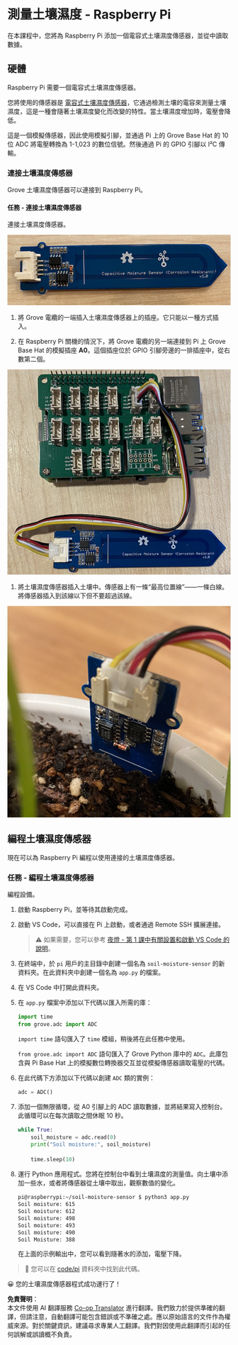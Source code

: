 <!--
CO_OP_TRANSLATOR_METADATA:
{
  "original_hash": "9d4d00a47d5d0f3e6ce42c0d1020064a",
  "translation_date": "2025-08-24T22:40:43+00:00",
  "source_file": "2-farm/lessons/2-detect-soil-moisture/pi-soil-moisture.md",
  "language_code": "tw"
}
-->
# 測量土壤濕度 - Raspberry Pi

在本課程中，您將為 Raspberry Pi 添加一個電容式土壤濕度傳感器，並從中讀取數據。

## 硬體

Raspberry Pi 需要一個電容式土壤濕度傳感器。

您將使用的傳感器是 [電容式土壤濕度傳感器](https://www.seeedstudio.com/Grove-Capacitive-Moisture-Sensor-Corrosion-Resistant.html)，它通過檢測土壤的電容來測量土壤濕度，這是一種會隨著土壤濕度變化而改變的特性。當土壤濕度增加時，電壓會降低。

這是一個模擬傳感器，因此使用模擬引腳，並通過 Pi 上的 Grove Base Hat 的 10 位 ADC 將電壓轉換為 1-1,023 的數位信號。然後通過 Pi 的 GPIO 引腳以 I²C 傳輸。

### 連接土壤濕度傳感器

Grove 土壤濕度傳感器可以連接到 Raspberry Pi。

#### 任務 - 連接土壤濕度傳感器

連接土壤濕度傳感器。

![Grove 土壤濕度傳感器](../../../../../translated_images/grove-capacitive-soil-moisture-sensor.e7f0776cce30e78be5cc5a07839385fd6718857f31b5bf5ad3d0c73c83b2f0ef.tw.png)

1. 將 Grove 電纜的一端插入土壤濕度傳感器上的插座。它只能以一種方式插入。

1. 在 Raspberry Pi 關機的情況下，將 Grove 電纜的另一端連接到 Pi 上 Grove Base Hat 的模擬插座 **A0**。這個插座位於 GPIO 引腳旁邊的一排插座中，從右數第二個。

![Grove 土壤濕度傳感器連接到 A0 插座](../../../../../translated_images/pi-soil-moisture-sensor.fdd7eb2393792cf6739cacf1985d9f55beda16d372f30d0b5a51d586f978a870.tw.png)

1. 將土壤濕度傳感器插入土壤中。傳感器上有一條“最高位置線”——一條白線。將傳感器插入到該線以下但不要超過該線。

![Grove 土壤濕度傳感器插入土壤中](../../../../../translated_images/soil-moisture-sensor-in-soil.bfad91002bda5e960f8c51ee64b02ee59b32c8c717e3515a2c945f33e614e403.tw.png)

## 編程土壤濕度傳感器

現在可以為 Raspberry Pi 編程以使用連接的土壤濕度傳感器。

### 任務 - 編程土壤濕度傳感器

編程設備。

1. 啟動 Raspberry Pi，並等待其啟動完成。

1. 啟動 VS Code，可以直接在 Pi 上啟動，或者通過 Remote SSH 擴展連接。

    > ⚠️ 如果需要，您可以參考 [夜燈 - 第 1 課中有關設置和啟動 VS Code 的說明](../../../1-getting-started/lessons/1-introduction-to-iot/pi.md)。

1. 在終端中，於 `pi` 用戶的主目錄中創建一個名為 `soil-moisture-sensor` 的新資料夾。在此資料夾中創建一個名為 `app.py` 的檔案。

1. 在 VS Code 中打開此資料夾。

1. 在 `app.py` 檔案中添加以下代碼以匯入所需的庫：

    ```python
    import time
    from grove.adc import ADC
    ```

    `import time` 語句匯入了 `time` 模組，稍後將在此任務中使用。

    `from grove.adc import ADC` 語句匯入了 Grove Python 庫中的 `ADC`。此庫包含與 Pi Base Hat 上的模擬數位轉換器交互並從模擬傳感器讀取電壓的代碼。

1. 在此代碼下方添加以下代碼以創建 `ADC` 類的實例：

    ```python
    adc = ADC()
    ```

1. 添加一個無限循環，從 A0 引腳上的 ADC 讀取數據，並將結果寫入控制台。此循環可以在每次讀取之間休眠 10 秒。

    ```python
    while True:
        soil_moisture = adc.read(0)
        print("Soil moisture:", soil_moisture)

        time.sleep(10)
    ```

1. 運行 Python 應用程式。您將在控制台中看到土壤濕度的測量值。向土壤中添加一些水，或者將傳感器從土壤中取出，觀察數值的變化。

    ```output
    pi@raspberrypi:~/soil-moisture-sensor $ python3 app.py 
    Soil moisture: 615
    Soil moisture: 612
    Soil moisture: 498
    Soil moisture: 493
    Soil moisture: 490
    Soil Moisture: 388
    ```

    在上面的示例輸出中，您可以看到隨著水的添加，電壓下降。

> 💁 您可以在 [code/pi](../../../../../2-farm/lessons/2-detect-soil-moisture/code/pi) 資料夾中找到此代碼。

😀 您的土壤濕度傳感器程式成功運行了！

**免責聲明**：  
本文件使用 AI 翻譯服務 [Co-op Translator](https://github.com/Azure/co-op-translator) 進行翻譯。我們致力於提供準確的翻譯，但請注意，自動翻譯可能包含錯誤或不準確之處。應以原始語言的文件作為權威來源。對於關鍵資訊，建議尋求專業人工翻譯。我們對因使用此翻譯而引起的任何誤解或誤讀概不負責。